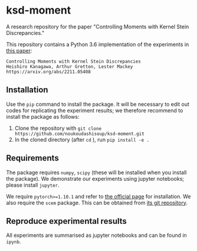 # ksd-moment
A research repository for the paper "Controlling Moments with Kernel Stein Discrepancies."

This repository contains a Python 3.6 implementation of the experiments
in [this paper](https://arxiv.org/abs/2211.05408):

    Controlling Moments with Kernel Stein Discrepancies
    Heishiro Kanagawa, Arthur Gretton, Lester Mackey
    https://arxiv.org/abs/2211.05408

## Installation

Use the `pip` command to install the package.
It will be necessary to edit out codes for replicating the experiment results; we therefore recommend to install the package as follows:

1. Clone the repository with  `git clone https://github.com/noukoudashisoup/ksd-moment.git`
2. In the cloned directory (after `cd` ), run `pip install -e .`

## Requirements

The package requires `numpy`, `scipy` (these will be installed when you install the package).
We demonstrate our experiments using jupyter notebooks; please install `jupyter`.

We require `pytorch>=1.10.1` and refer to [the official page](https://pytorch.org/) for installation.
We also require the `scem` package. This can be obtained from [its git
  repository](https://github.com/noukoudashisoup/score-EM).

## Reproduce experimental results

All experiments are summarised as jupyter notebooks and can be found in `ipynb`.